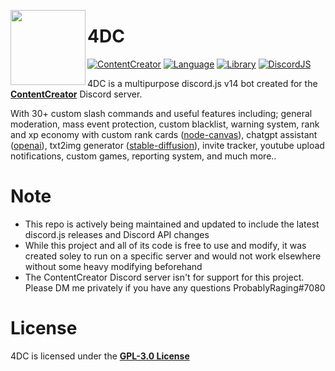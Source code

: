 <a href="https://discord.gg/contentcreator"><img width="120" height="120" align="left" style="float: left" src="https://i.imgur.com/Dc7fS2o.png"></a>
# 4DC

[![ContentCreator](https://img.shields.io/discord/820889004055855144?color=5865F2&logo=discord&logoColor=white&style=for-the-badge)](https://discord.gg/contentcreator)
[![Language](https://img.shields.io/github/languages/top/ProbablyRaging/CreatorBot?color=f0db4f&logoColor=white&style=for-the-badge)]()
[![Library](https://img.shields.io/badge/library-discord.js-5865f2?style=for-the-badge)](https://www.npmjs.com/package/discord.js)
[![DiscordJS](https://img.shields.io/npm/v/discord.js.svg?maxAge=3600&style=for-the-badge)](https://www.npmjs.com/package/discord.js)

4DC is a multipurpose discord.js v14 bot created for the <a href="https://discord.gg/contentcreator">**ContentCreator**</a> Discord server.

With 30+ custom slash commands and useful features including; general moderation, mass event protection, custom blacklist, warning system, rank and xp economy with custom rank cards ([node-canvas](https://github.com/Automattic/node-canvas)), chatgpt assistant ([openai](https://platform.openai.com/docs/api-reference)), txt2img generator ([stable-diffusion](https://github.com/CompVis/stable-diffusion)), invite tracker, youtube upload notifications, custom games, reporting system, and much more..

# Note
- This repo is actively being maintained and updated to include the latest discord.js releases and Discord API changes
- While this project and all of its code is free to use and modify, it was created soley to run on a specific server and would not work elsewhere without some heavy modifying beforehand
- The ContentCreator Discord server isn't for support for this project. Please DM me privately if you have any questions ProbablyRaging#7080

# License
4DC is licensed under the **[GPL-3.0 License](./LICENSE)**